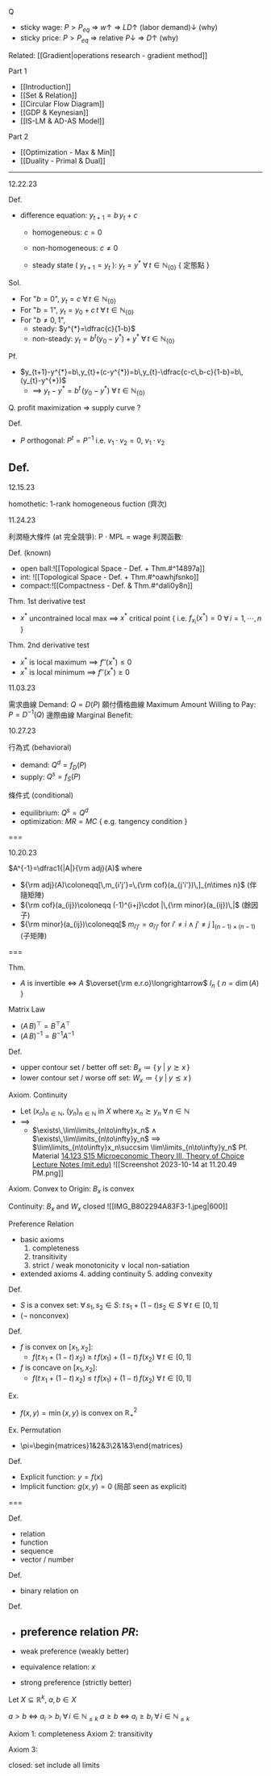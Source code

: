 
Q
- sticky wage:  $P>P_{eq}$ => $w$↑ => $LD$↑ (labor demand)↓ (why)
- sticky price: $P>P_{eq}$ => relative $P$↓ => $D$↑ (why)

Related:  [[Gradient|operations research - gradient method]]

Part 1
- [[Introduction]]
- [[Set & Relation]]
- [[Circular Flow Diagram]]
- [[GDP & Keynesian]]
- [[IS-LM & AD-AS Model]]

Part 2
- [[Optimization - Max & Min]]
- [[Duality - Primal & Dual]]




---

12.22.23

Def.
- difference equation:  $y_{t+1}=b\,y_{t}+c$
	- homogeneous:      $c=0$ 
	- non-homogeneous:  $c\neq 0$
		
	- steady state ( $y_{t+1}=y_{t}$ ):  $y_{t}=y^{*}$  $\forall\,t\in\mathbb{N}_{\{0\}}$  { 定態點 }

Sol.
- For "$b=0$",  $y_{t}=c$       $\forall\,t\in\mathbb{N}_{\{0\}}$
- For "$b=1$",  $y_{t}=y_{0}+c\,t$  $\forall\,t\in\mathbb{N}_{\{0\}}$
- For "$b\neq 0,\,1$",
	- steady:  $y^{*}=\dfrac{c}{1-b}$
	- non-steady:  $y_{t}=b^{t}(y_{0}-y^{*})+y^{*}$  $\forall\,t\in\mathbb{N}_{\{0\}}$

Pf.
- $y_{t+1}-y^{*}=b\,y_{t}+(c-y^{*})=b\,y_{t}-\dfrac{c-c\,b-c}{1-b}=b\,(y_{t}-y^{*})$
	- $\implies$ $y_{t}-y^{*}=b^{t}\,(y_{0}-y^{*})$  $\forall\,t\in\mathbb{N}_{\{0\}}$


Q. profit maximization => supply curve ?

Def.
- $P$ orthogonal:  $P^t=P^{-1}$  i.e.  $v_1\cdot v_2=0$,  $v_1\cdot v_2$

Def.
- 

12.15.23

homothetic: 1-rank homogeneous fuction (齊次)


11.24.23

利潤極大條件 (at 完全競爭):  P $\cdot$ MPL = wage
利潤函數:  

Def. (known)
- open ball:![[Topological Space - Def. + Thm.#^14897a]]
- int: ![[Topological Space - Def. + Thm.#^oawhjfsnko]]
- compact:![[Compactness - Def. & Thm.#^dali0y8n]]



Thm. 1st derivative test
- $x^*$ uncontrained local max $\implies$ $x^*$ critical point
                                 { i.e. $f_{x_i}(x^*)=0$  $\forall\,i=1,\,\cdots,\,n$ }

Thm. 2nd derivative test
- $x^*$ is local maximum $\implies$ $f''(x^*)\leq 0$
- $x^*$ is local minimum $\implies$ $f''(x^*)\geq 0$


11.03.23

需求曲線 Demand: $Q=D(P)$
願付價格曲線 Maximum Amount Willing to Pay: $P=D^{-1}(Q)$
邊際曲線 Marginal Benefit: 

10.27.23

行為式 (behavioral)
- demand:  $Q^d=f_D(P)$
- supply:  $Q^s=f_S(P)$

條件式 (conditional)
- equilibrium:  $Q^s=Q^d$
- optimization:  $MR=MC$  { e.g. tangency condition }

===

10.20.23

$A^{-1}=\dfrac1{|A|}{\rm adj}(A)$
where
- ${\rm adj}(A)\coloneqq[\,m_{i'j'}=\,{\rm cof}(a_{j'i'})\,]_{n\times n}$    (伴隨矩陣)
- ${\rm cof}(a_{ij})\coloneqq (-1)^{i+j}\cdot |\,{\rm minor}(a_{ij})\,|$   (餘因子)
- ${\rm minor}(a_{ij})\coloneqq[$ $m_{i'j'}=a_{i'j'}$ for $i'\neq i$ $\land$ $j'\neq j$ $]_{(n-1)\times(n-1)}$  (子矩陣)
                        

===

Thm.
- $A$ is invertible $\iff$ $A$ $\overset{\rm e.r.o}\longrightarrow$ $I_{n}$   { $n={\dim(A)}$ }

Matrix Law
- $(A\,B)^\top=B^\top A^\top$
- $(A\,B)^{-1}=B^{-1}A^{-1}$

Def.
- upper contour set / better off set:  $B_x\coloneqq\{\,y\;|\;y\succsim x\,\}$
- lower contour set / worse off set:  $W_x\coloneqq\{\,y\;|\;y\precsim x\,\}$

Axiom. Continuity
- Let $(x_n)_{n\in \mathbb{N}}$, $(y_n)_{n\in\mathbb{N}}$ in $X$  where  $x_n\succsim y_n$ $\forall\,n\in\mathbb{N}$
- $\implies$
	- $\exists\,\lim\limits_{n\to\infty}x_n$ $\land$ $\exists\,\lim\limits_{n\to\infty}y_n$ $\implies$ $\lim\limits_{n\to\infty}x_n\succsim \lim\limits_{n\to\infty}y_n$
Pf. 
Material [14.123 S15 Microeconomic Theory III, Theory of Choice Lecture Notes (mit.edu)](https://ocw.mit.edu/courses/14-123-microeconomic-theory-iii-spring-2015/a03ee2dcc7d1729d563f9333b4526586_MIT14_123S15_Chap1.pdf)
![[Screenshot 2023-10-14 at 11.20.49 PM.png]]

Axiom. Convex to Origin:  $B_x$ is convex

Continuity: $B_x$ and $W_x$ closed
![[IMG_B802294A83F3-1.jpeg|600]]

Preference Relation
- basic axioms
	1. completeness
	2. transitivity
	3. strict / weak monotonicity $\lor$ local non-satiation
- extended axioms
	4. adding continuity
	5. adding convexity

Def.
- $S$ is a convex set:  $\forall\,s_1,\,s_2\in S$:  $t\,s_1+(1-t)s_2\in S$  $\forall\,t\in[0,\,1]$
- ($\neg$ nonconvex)

Def.
- $f$ is convex on $[x_1,\,x_2]$:
	- $f(t\,x_1+(1-t)\,x_2)$ $\geq$ $t\,f(x_1)+(1-t)\,f(x_2)$  $\forall\,t\in[0,\,1]$
- $f$ is concave on $[x_1,\,x_2]$:
	- $f(t\,x_1+(1-t)\,x_2)$ $\leq$ $t\,f(x_1)+(1-t)\,f(x_2)$  $\forall\,t\in[0,\,1]$

Ex.
- $f(x,y)=\min\{x,\,y\}$ is convex on $\mathbb{R}^2_+$

Ex. Permutation
- \pi=\begin{matrices}1&2&3\\2&1&3\end{matrices}

Def.
- Explicit function:  $y=f(x)$
- Implicit function:  $g(x,\,y)=0$   (局部 seen as explicit)

===

Def.
- relation
- function
- sequence
- vector / number


Def.
- binary relation on 

Def.
- preference relation $PR$:
	- 


- weak preference (weakly better)
- equivalence relation: $x$
- strong preference (strictly better)

Let $X\subseteq\mathbb{R}^k$, $a,\,b\in X$

$a>b$  $\iff$  $a_i> b_i$  $\forall\,i\in\mathbb{N}_{\leq k}$
$a\geq b$  $\iff$  $a_i\geq b_i$  $\forall\,i\in\mathbb{N}_{\leq k}$




Axiom 1: completeness
Axiom 2: transitivity

Axiom 3:


closed:  set include all limits